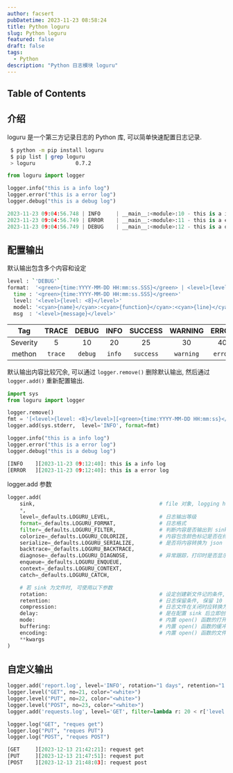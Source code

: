 ```yaml
---
author: facsert
pubDatetime: 2023-11-23 08:58:24
title: Python loguru
slug: Python loguru
featured: false
draft: false
tags:
  - Python
description: "Python 日志模块 loguru"
---
```


<!--
 * @Author       : facsert
 * @Date         : 2023-11-23 08:58:24
 * @LastEditTime : 2023-12-13 22:33:52
 * @Description  : edit description
-->

## Table of Contents

## 介绍

loguru 是一个第三方记录日志的 Python 库, 可以简单快速配置日志记录.

```bash
 $ python -m pip install loguru
 $ pip list | grep loguru
 > loguru             0.7.2
```

```py
from loguru import logger

logger.info("this is a info log")
logger.error("this is a error log")
logger.debug("this is a debug log")

2023-11-23 09:04:56.748 | INFO     | __main__:<module>:10 - this is a info log
2023-11-23 09:04:56.749 | ERROR    | __main__:<module>:11 - this is a error log
2023-11-23 09:04:56.749 | DEBUG    | __main__:<module>:12 - this is a debug log
```

## 配置输出

默认输出包含多个内容和设定

```bash
level : `'DEBUG'`                                                              # 只显示 DEBUG 界别上的 log
format:  '<green>{time:YYYY-MM-DD HH:mm:ss.SSS}</green> | <level>{level: <8}</level> | <cyan>{name}</cyan>:<cyan>{function}</cyan>:<cyan>{line}</cyan> - <level>{message}</level>'
  time : '<green>{time:YYYY-MM-DD HH:mm:ss.SSS}</green>'                       # 2023-11-23 09:04:56.749
  level: '<level>{level: <8}</level>'                                          # INFO     左对齐, 8 个字符, 空格补全
  model: '<cyan>{name}</cyan>:<cyan>{function}</cyan>:<cyan>{line}</cyan>'     # __main__:<module>:10 函数名, 行号
  msg  : '<level>{message}</level>'                                            # this is a info log 打印 log
```

|   Tag    |  TRACE  |  DEBUG  |  INFO  |  SUCCESS  |  WARNING  |  ERROR  |  CRITICAL  |
| :------: | :-----: | :-----: | :----: | :-------: | :-------: | :-----: | :--------: |
| Severity |    5    |   10    |   20   |    25     |    30     |   40    |     50     |
|  methon  | `trace` | `debug` | `info` | `success` | `warning` | `error` | `critical` |

默认输出内容比较冗余, 可以通过 `logger.remove()` 删除默认输出, 然后通过 `logger.add()` 重新配置输出.

```py
import sys
from loguru import logger

logger.remove()                                                                # 删除默认输出
fmt = '[<level>{level: <8}</level>][<green>{time:YYYY-MM-DD HH:mm:ss}</green>]: <level>{message}</level>'
logger.add(sys.stderr,  level='INFO', format=fmt)                              # 重新配置默认输出, level='INFO' 表示输出INFO级别以上的日志

logger.info("this is a info log")
logger.error("this is a error log")
logger.debug("this is a debug log")

[INFO    ][2023-11-23 09:12:40]: this is a info log
[ERROR   ][2023-11-23 09:12:40]: this is a error log
```

logger.add 参数

```py
logger.add(
    sink,                                        # file 对象, logging handle 模块或者字符串; sys.stderr, 'log.txt'
    *,
    level=_defaults.LOGURU_LEVEL,                # 日志输出等级
    format=_defaults.LOGURU_FORMAT,              # 日志格式
    filter=_defaults.LOGURU_FILTER,              # 判断内容是否输出到 sink
    colorize=_defaults.LOGURU_COLORIZE,          # 内容包含颜色标记是否在终端着色
    serialize=_defaults.LOGURU_SERIALIZE,        # 是否将内容转换为 json
    backtrace=_defaults.LOGURU_BACKTRACE,
    diagnose=_defaults.LOGURU_DIAGNOSE,          # 异常跟踪，打印时是否显示变量值
    enqueue=_defaults.LOGURU_ENQUEUE,
    context=_defaults.LOGURU_CONTEXT,
    catch=_defaults.LOGURU_CATCH,

    # 若 sink 为文件时, 可使用以下参数
    rotation:                                    # 设定创建新文件记的条件, 固定时间新建('00:00', '1 week'), 文件到达指定大小新建('500 MB')
    retention:                                   # 日志保留条件, 保留 10 天:'10 days', 保留10个文件: 10
    compression:                                 # 日志文件在关闭时应转换为的压缩或存档格式, 'zip', 'tar.gz'
    delay:                                       # 是在配置 sink 后立即创建文件，还是延迟到第一条记录的消息时再创建, 默认为 False。
    mode:                                        # 内置 open() 函数的打开模式，默认为 a (以追加模式打开文件)
    buffering:                                   # 内置 open() 函数的缓冲策略，默认为1（行缓冲文件）。
    encoding:                                    # 内置 open() 函数的文件编码，如果 None，则默认为 locale.getpreferredencoding()。
    **kwargs
)
```

## 自定义输出

```py
logger.add('report.log', level='INFO', rotation="1 days", retention="1 months")
logger.level("GET", no=21, color="<white>")
logger.level("PUT", no=22, color="<white>")
logger.level("POST", no=23, color="<white>")
logger.add('requests.log', level='GET', filter=lambda r: 20 < r['level'].no < 24, rotation="1 days", retention="1 months")

logger.log("GET", "reques get")
logger.log("PUT", "reques PUT")
logger.log("POST", "reques POST")

[GET     ][2023-12-13 21:42:21]: request get
[PUT     ][2023-12-13 21:47:51]: request put
[POST    ][2023-12-13 21:48:03]: request post
```
